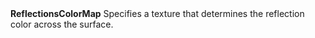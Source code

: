 <tr>
<td><strong>ReflectionsColorMap</strong></td>
<td>Specifies a texture that determines the reflection color across the surface.</td>
</tr>
